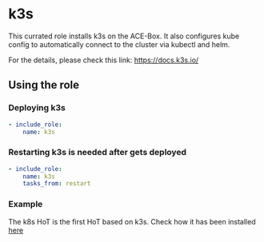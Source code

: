 # k3s

This currated role installs k3s on the ACE-Box.
It also configures kube config to automatically connect to the cluster via kubectl and helm.

For the details, please check this link: https://docs.k3s.io/

## Using the role

### Deploying k3s

```yaml
- include_role:
    name: k3s
```

### Restarting k3s is needed after gets deployed

```yaml
- include_role:
    name: k3s
    tasks_from: restart
```

### Example

The k8s HoT is the first HoT based on k3s. Check how it has been installed [here](https://github.com/dynatrace-ace/ace-box-ext-hot-k8s/blob/k3s-on-ace-box/roles/my-use-case/tasks/main.yml)